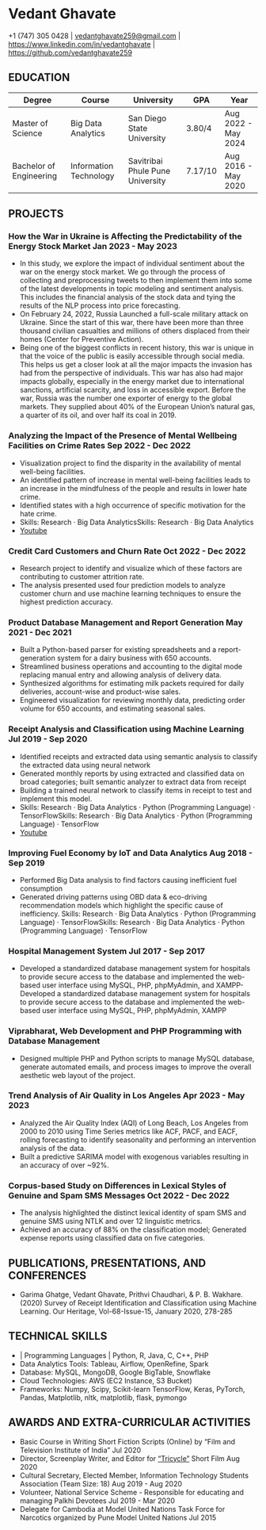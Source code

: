 # Vedant Ghavate
+1 (747) 305 0428 | vedantghavate259@gmail.com | https://www.linkedin.com/in/vedantghavate | https://github.com/vedantghavate259
## EDUCATION
| Degree | Course | University | GPA | Year |
| --- | --- | --- | --- | -- |
| Master of Science | Big Data Analytics | San Diego State University | 3.80/4 | Aug 2022 - May 2024 |
| Bachelor of Engineering | Information Technology | Savitribai Phule Pune University | 7.17/10 | Aug 2016 - May 2020 |
## PROJECTS
### How the War in Ukraine is Affecting the Predictability of the Energy Stock Market Jan 2023 - May 2023
- In this study, we explore the impact of individual sentiment about the war on the energy stock market. We go through the process of collecting and preprocessing tweets to then implement them into some of the latest developments in topic modeling and sentiment analysis. This includes the financial analysis of the stock data and tying the results of the NLP process into price forecasting.
- On February 24, 2022, Russia Launched a full-scale military attack on Ukraine. Since the start of this war, there have been more than three thousand civilian casualties and millions of others displaced from their homes (Center for Preventive Action).
- Being one of the biggest conflicts in recent history, this war is unique in that the voice of the public is easily accessible through social media. This helps us get a closer look at all the major impacts the invasion has had from the perspective of individuals. This war has also had major impacts globally, especially in the energy market due to international sanctions, artificial scarcity, and loss in accessible export. Before the war, Russia was the number one exporter of energy to the global markets. They supplied about 40% of the European Union’s natural gas, a quarter of its oil, and over half its coal in 2019. 

### Analyzing the Impact of the Presence of Mental Wellbeing Facilities on Crime Rates Sep 2022 - Dec 2022

- Visualization project to find the disparity in the availability of mental well-being facilities.
- An identified pattern of increase in mental well-being facilities leads to an increase in the mindfulness of the people and results in lower hate crime.
- Identified states with a high occurrence of specific motivation for the hate crime.
- Skills: Research · Big Data AnalyticsSkills: Research · Big Data Analytics
- [Youtube](https://www.youtube.com/watch?v=_OKhcOp_dPE)
### Credit Card Customers and Churn Rate Oct 2022 - Dec 2022
- Research project to identify and visualize which of these factors are contributing to customer attrition rate.
- The analysis presented used four prediction models to analyze customer churn and use machine learning techniques to ensure the highest prediction accuracy.
### Product Database Management and Report Generation May 2021 - Dec 2021
- Built a Python-based parser for existing spreadsheets and a report-generation system for a dairy business with 650 accounts.
- Streamlined business operations and accounting to the digital mode replacing manual entry and allowing analysis of delivery data.
- Synthesized algorithms for estimating milk packets required for daily deliveries, account-wise and product-wise sales.
- Engineered visualization for reviewing monthly data, predicting order volume for 650 accounts, and estimating seasonal sales.
### Receipt Analysis and Classification using Machine Learning Jul 2019 - Sep 2020
- Identified receipts and extracted data using semantic analysis to classify the extracted data using neural network
- Generated monthly reports by using extracted and classified data on broad categories; built semantic analyzer to extract data from receipt
- Building a trained neural network to classify items in receipt to test and implement this model.
- Skills: Research · Big Data Analytics · Python (Programming Language) · TensorFlowSkills: Research · Big Data Analytics · Python (Programming Language) · TensorFlow
- [Youtube](https://www.youtube.com/watch?v=YeEsIod4g4s)
### Improving Fuel Economy by IoT and Data Analytics Aug 2018 - Sep 2019
- Performed Big Data analysis to find factors causing inefficient fuel consumption
- Generated driving patterns using OBD data & eco-driving recommendation models which highlight the specific cause of inefficiency.
Skills: Research · Big Data Analytics · Python (Programming Language) · TensorFlowSkills: Research · Big Data Analytics · Python (Programming Language) · TensorFlow
### Hospital Management System Jul 2017 - Sep 2017
- Developed a standardized database management system for hospitals to provide secure access to the database and implemented the web-based user interface using MySQL, PHP, phpMyAdmin, and XAMPP- Developed a standardized database management system for hospitals to provide secure access to the database and implemented the web-based user interface using MySQL, PHP, phpMyAdmin, XAMPP
### Viprabharat, Web Development and PHP Programming with Database Management
- Designed multiple PHP and Python scripts to manage MySQL database, generate automated emails, and process images to improve the overall aesthetic web layout of the project.
###  Trend Analysis of Air Quality in Los Angeles  Apr 2023 - May 2023 
-  Analyzed the Air Quality Index (AQI) of Long Beach, Los Angeles from 2000 to 2010 using Time Series metrics like ACF, PACF, and
EACF, rolling forecasting to identify seasonality and performing an intervention analysis of the data.
-  Built a predictive SARIMA model with exogenous variables resulting in an accuracy of over ~92%.
### Corpus-based Study on Differences in Lexical Styles of Genuine and Spam SMS Messages  Oct 2022 - Dec 2022 
-  The analysis highlighted the distinct lexical identity of spam SMS and genuine SMS using NTLK and over 12 linguistic metrics.
-  Achieved an accuracy of 88% on the classification model; Generated expense reports using classified data on five categories.
## PUBLICATIONS, PRESENTATIONS, AND CONFERENCES
-  Garima Ghatge, Vedant Ghavate, Prithvi Chaudhari, & P. B. Wakhare. (2020)
Survey of Receipt Identification and Classification using Machine Learning. Our Heritage, Vol-68-Issue-15, January 2020, 278-285
## TECHNICAL SKILLS
- | Programming Languages |  Python, R, Java, C, C++, PHP
- Data Analytics Tools: Tableau, Airflow, OpenRefine, Spark
- Database: MySQL, MongoDB, Google BigTable, Snowflake
- Cloud Technologies: AWS (EC2 Instance, S3 Bucket)
- Frameworks: Numpy, Scipy, Scikit-learn TensorFlow, Keras, PyTorch, Pandas, Matplotlib, nltk, matplotlib, flask, pymongo
## AWARDS AND EXTRA-CURRICULAR ACTIVITIES
-  Basic Course in Writing Short Fiction Scripts (Online) by “Film and Television Institute of India” Jul 2020
-  Director, Screenplay Writer, and Editor for [“Tricycle”](https://www.youtube.com/watch?v=BUTZsGajz9s) Short Film Aug 2020
-  Cultural Secretary, Elected Member, Information Technology Students Association (Team Size: 18) Aug 2019 - Aug 2020
-  Volunteer, National Service Scheme - Responsible for educating and managing Palkhi Devotees Jul 2019 - Mar 2020
-  Delegate for Cambodia at Model United Nations Task Force for Narcotics organized by Pune Model United Nations Jul 2015
